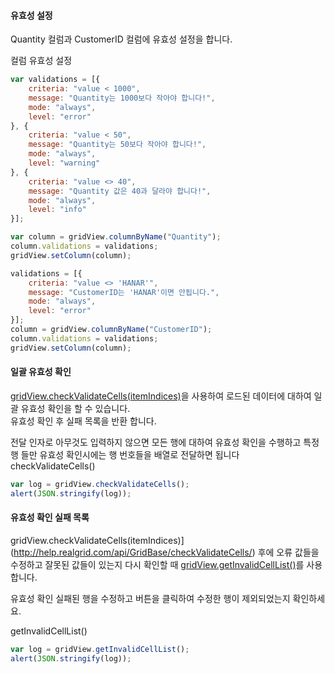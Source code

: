 #### 유효성 설정
Quantity 컬럼과 CustomerID 컬럼에 유효성 설정을 합니다.

<a class="btn primary small round lowercase" id="btnSetValidation">컬럼 유효성 설정</a>

```js
var validations = [{
    criteria: "value < 1000",
    message: "Quantity는 1000보다 작아야 합니다!",
    mode: "always",
    level: "error"
}, {
    criteria: "value < 50",
    message: "Quantity는 50보다 작아야 합니다!",
    mode: "always",
    level: "warning"
}, {
    criteria: "value <> 40",
    message: "Quantity 값은 40과 달라야 합니다!",
    mode: "always",
    level: "info"
}];

var column = gridView.columnByName("Quantity");
column.validations = validations;
gridView.setColumn(column);

validations = [{
    criteria: "value <> 'HANAR'",
    message: "CustomerID는 'HANAR'이면 안됩니다.",
    mode: "always",
    level: "error"
}];
column = gridView.columnByName("CustomerID");
column.validations = validations;
gridView.setColumn(column);
```


#### 일괄 유효성 확인

[gridView.checkValidateCells(itemIndices)](http://help.realgrid.com/api/GridBase/checkValidateCells/)을 사용하여 로드된 데이터에 대하여 일괄 유효성 확인을 할 수 있습니다.  
유효성 확인 후 실패 목록을 반환 합니다.   

전달 인자로 아무것도 입력하지 않으면 모든 행에 대하여 유효성 확인을 수행하고 특정 행 들만 유효성 확인시에는 행 번호들을 배열로 전달하면 됩니다   
<a class="btn primary small round lowercase" id="btnCheckValidateCells">checkValidateCells()</a>

```js
var log = gridView.checkValidateCells();
alert(JSON.stringify(log));
```

#### 유효성 확인 실패 목록

gridView.checkValidateCells(itemIndices)](http://help.realgrid.com/api/GridBase/checkValidateCells/) 후에 오류 값들을 수정하고 잘못된 값들이 있는지 다시 확인할 때 [gridView.getInvalidCellList()](http://help.realgrid.com/api/GridBase/getInvalidCellList/)를 사용 합니다.  
  
유효성 확인 실패된 행을 수정하고 버튼을 클릭하여 수정한 행이 제외되었는지 확인하세요.   

<a class="btn primary small round lowercase" id="btnGetInvalidCellList">getInvalidCellList()</a>

```js
var log = gridView.getInvalidCellList();
alert(JSON.stringify(log));
```

<script>
$('#btnSetValidation').click(function() {
var validations = [{
    criteria: "value < 1000",
    message: "Quantity는 1000보다 작아야 합니다!",
    mode: "always",
    level: "error"
}, {
    criteria: "value < 50",
    message: "Quantity는 50보다 작아야 합니다!",
    mode: "always",
    level: "warning"
}, {
    criteria: "value <> 40",
    message: "Quantity 값은 40과 달라야 합니다!",
    mode: "always",
    level: "info"
}];

var column = gridView.columnByName("Quantity");
column.validations = validations;
gridView.setColumn(column);

validations = [{
    criteria: "value <> 'HANAR'",
    message: "CustomerID는 'HANAR'이면 안됩니다.",
    mode: "always",
    level: "error"
}];
column = gridView.columnByName("CustomerID");
column.validations = validations;
gridView.setColumn(column);
});

$('#btnCheckValidateCells').click(function() {
var log = gridView.checkValidateCells();
alert(JSON.stringify(log));
});

$('#btnGetInvalidCellList').click(function() {
var log = gridView.getInvalidCellList();
alert(JSON.stringify(log));
});
</script>
